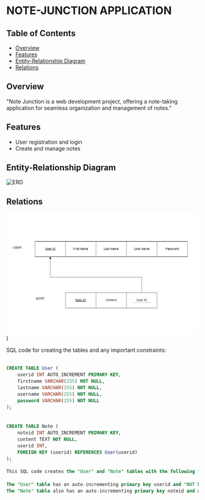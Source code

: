 # NOTE-JUNCTION APPLICATION

## Table of Contents

- [Overview](#overview)
- [Features](#features)
- [Entity-Relationship Diagram](#entity-relationship-diagram-erd)
- [Relations](#Relations)


## Overview

"Note Junction is a web development project, offering a note-taking application for seamless organization and management of notes."

## Features

- User registration and login
- Create and manage notes

## Entity-Relationship Diagram

![ERD](https://github.com/aqsat/WebDev/blob/main/ER%20Diagram.PNG)

## Relations

![RD](https://github.com/aqsat/Note-Junction/blob/main/Relation%20Diagram.PNG)) 

SQL code for creating the tables and any important constraints:

```sql

CREATE TABLE User (
    userid INT AUTO_INCREMENT PRIMARY KEY,
    firstname VARCHAR(255) NOT NULL,
    lastname VARCHAR(255) NOT NULL,
    username VARCHAR(255) NOT NULL,
    password VARCHAR(255) NOT NULL
);


CREATE TABLE Note (
    noteid INT AUTO_INCREMENT PRIMARY KEY,
    content TEXT NOT NULL,
    userid INT,
    FOREIGN KEY (userid) REFERENCES User(userid)
);

This SQL code creates the "User" and "Note" tables with the following features:

The "User" table has an auto-incrementing primary key userid and "NOT NULL" constraints for the first name, last name, username, and password.
The "Note" table also has an auto-incrementing primary key noteid and a "NOT NULL" constraint for the content. It establishes a relationship with the "User" table via the userid foreign key.



